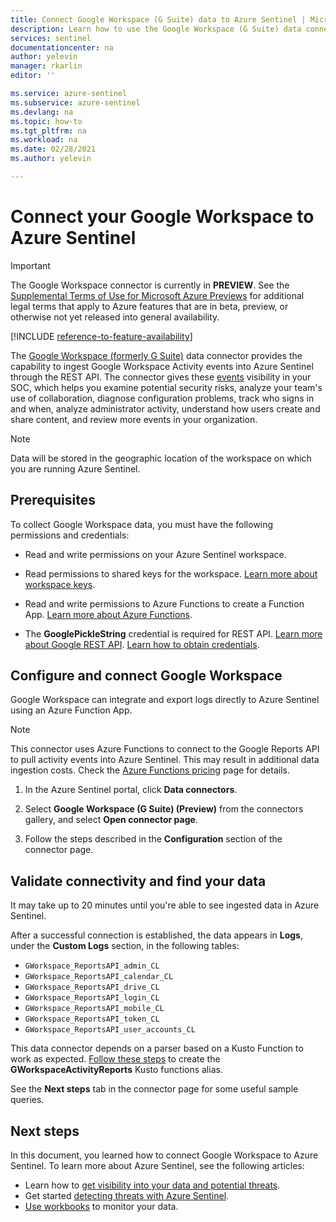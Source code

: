 ```yaml
---
title: Connect Google Workspace (G Suite) data to Azure Sentinel | Microsoft Docs
description: Learn how to use the Google Workspace (G Suite) data connector to ingest Google Workspace activity events into Azure Sentinel. View Google Workspace data in workbooks, create alerts, and improve investigation.
services: sentinel
documentationcenter: na
author: yelevin
manager: rkarlin
editor: ''

ms.service: azure-sentinel
ms.subservice: azure-sentinel
ms.devlang: na
ms.topic: how-to
ms.tgt_pltfrm: na
ms.workload: na
ms.date: 02/28/2021
ms.author: yelevin

---
```

# Connect your Google Workspace to Azure Sentinel

> [!IMPORTANT]
> The Google Workspace connector is currently in **PREVIEW**. See the [Supplemental Terms of Use for Microsoft Azure Previews](https://azure.microsoft.com/support/legal/preview-supplemental-terms/) for additional legal terms that apply to Azure features that are in beta, preview, or otherwise not yet released into general availability.

[!INCLUDE [reference-to-feature-availability](includes/reference-to-feature-availability.md)]

The [Google Workspace (formerly G Suite)](https://workspace.google.com/) data connector provides the capability to ingest Google Workspace Activity events into Azure Sentinel through the REST API. The connector gives these [events](https://developers.google.com/admin-sdk/reports/reference/rest/v1/activities) visibility in your SOC, which helps you examine potential security risks, analyze your team's use of collaboration, diagnose configuration problems, track who signs in and when, analyze administrator activity, understand how users create and share content, and review more events in your organization.

> [!NOTE]
> Data will be stored in the geographic location of the workspace on which you are running Azure Sentinel.

## Prerequisites

To collect Google Workspace data, you must have the following permissions and credentials:

- Read and write permissions on your Azure Sentinel workspace.

- Read permissions to shared keys for the workspace. [Learn more about workspace keys](../azure-monitor/agents/log-analytics-agent.md#workspace-id-and-key).

- Read and write permissions to Azure Functions to create a Function App. [Learn more about Azure Functions](../azure-functions/index.yml).

- The **GooglePickleString** credential is required for REST API. [Learn more about Google REST API](https://developers.google.com/admin-sdk/reports/v1/reference/activities). [Learn how to obtain credentials](https://developers.google.com/admin-sdk/reports/v1/quickstart/python).

## Configure and connect Google Workspace

Google Workspace can integrate and export logs directly to Azure Sentinel using an Azure Function App.

> [!NOTE]
> This connector uses Azure Functions to connect to the Google Reports API to pull activity events into Azure Sentinel. This may result in additional data ingestion costs. Check the [Azure Functions pricing](https://azure.microsoft.com/pricing/details/functions/) page for details.

1. In the Azure Sentinel portal, click **Data connectors**. 

1. Select **Google Workspace (G Suite) (Preview)** from the connectors gallery, and select **Open connector page**.

1. Follow the steps described in the **Configuration** section of the connector page.

## Validate connectivity and find your data

It may take up to 20 minutes until you're able to see ingested data in Azure Sentinel.

After a successful connection is established, the data appears in **Logs**, under the **Custom Logs** section, in the following tables:
- `GWorkspace_ReportsAPI_admin_CL`
- `GWorkspace_ReportsAPI_calendar_CL`
- `GWorkspace_ReportsAPI_drive_CL`
- `GWorkspace_ReportsAPI_login_CL`
- `GWorkspace_ReportsAPI_mobile_CL`
- `GWorkspace_ReportsAPI_token_CL`
- `GWorkspace_ReportsAPI_user_accounts_CL`

This data connector depends on a parser based on a Kusto Function to work as expected. [Follow these steps](https://aka.ms/sentinel-GWorkspaceReportsAPI-parser) to create the **GWorkspaceActivityReports** Kusto functions alias.

See the **Next steps** tab in the connector page for some useful sample queries.

## Next steps

In this document, you learned how to connect Google Workspace to Azure Sentinel. To learn more about Azure Sentinel, see the following articles:

- Learn how to [get visibility into your data and potential threats](get-visibility.md).
- Get started [detecting threats with Azure Sentinel](detect-threats-built-in.md).
- [Use workbooks](/azure/sentinel/articles/sentinel/monitor-your-data.md) to monitor your data.
